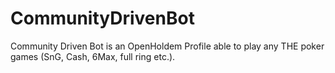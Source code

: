 # CommunityDrivenBot
Community Driven Bot is an OpenHoldem Profile able to play any THE poker games (SnG, Cash, 6Max, full ring etc.).
